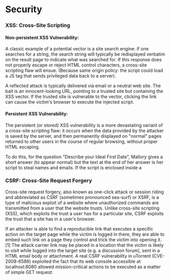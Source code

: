# Security

### XSS: Cross-Site Scripting

#### Non-persistent XSS Vulnerability:

A classic example of a potential vector is a site search engine: if one searches
for a string, the search string will typically be redisplayed verbatim on the
result page to indicate what was searched for. If this response does not
properly escape or reject HTML control characters, a cross-site scripting flaw
will ensue.  (Because same origin policy: the script could load a JS tag that
sends privileged data back to a server).

A reflected attack is typically delivered via email or a neutral
web site. The bait is an innocent-looking URL, pointing to a trusted site but
containing the XSS vector. If the trusted site is vulnerable to the vector,
clicking the link can cause the victim's browser to execute the injected script.

#### Persistent XSS Vulnerability:

The persistent (or stored) XSS vulnerability is a more devastating variant of a
cross-site scripting flaw: it occurs when the data provided by the attacker is
saved by the server, and then permanently displayed on "normal" pages returned
to other users in the course of regular browsing, without proper HTML escaping. 

To do this, for the question "Describe your Ideal First Date", Mallory gives a
short answer (to appear normal) but the text at the end of her answer is her
script to steal names and emails. If the script is enclosed inside a <script>
element, it won't be shown on the screen. Then suppose that Bob, a member of the
dating site, reaches Mallory’s profile, which has her answer to the First Date
question. Her script is run automatically by the browser and steals a copy of
Bob’s real name and email directly from his own machine.</script>

### CSRF: Cross-Site Request Forgery 

Cross-site request forgery, also known as one-click attack or session riding and
abbreviated as CSRF (sometimes pronounced sea-surf) or XSRF, is a type of
malicious exploit of a website where unauthorized commands are transmitted from
a user that the website trusts.  Unlike cross-site scripting (XSS), which
exploits the trust a user has for a particular site, CSRF exploits the trust
that a site has in a user's browser.

If an attacker is able to find a reproducible link that executes a specific
action on the target page while the victim is logged in there, they are able to
embed such link on a page they control and trick the victim into opening it.[1]
The attack carrier link may be placed in a location that the victim is likely to
visit while logged into the target site (e.g. a discussion forum), sent in a
HTML email body or attachment. A real CSRF vulnerability in uTorrent
(CVE-2008-6586) exploited the fact that its web console accessible at
localhost:8080 allowed mission-critical actions to be executed as a matter of
simple GET request:
